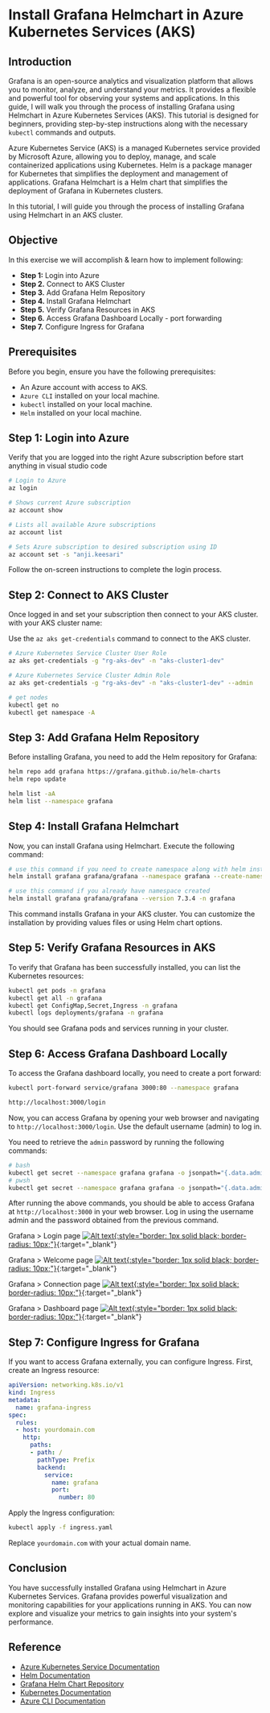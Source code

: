 # Install Grafana Helmchart in Azure Kubernetes Services (AKS)

<!-- create article on "Install Grafana Helmchart in Azure Kubernetes Services (AKS)"
please cover following topics
Introduction
Prerequisites
Step-1: Login into Azure 
Step-2: Connect to AKS Cluster
Step-3: Add Grafana Helm Repository
Step-4: Install Grafana Helmchart
Step-5: Verify Grafana resources in AKS
Step-6: Access Grafana Dashboard Locally
Step-7: Configure Ingress for Grafana
Conclusion
Reference -->

## Introduction

Grafana is an open-source analytics and visualization platform that allows you to monitor, analyze, and understand your metrics. It provides a flexible and powerful tool for observing your systems and applications. In this guide, I will walk you through the process of installing Grafana using Helmchart in Azure Kubernetes Services (AKS). This tutorial is designed for beginners, providing step-by-step instructions along with the necessary `kubectl` commands and outputs.


Azure Kubernetes Service (AKS) is a managed Kubernetes service provided by Microsoft Azure, allowing you to deploy, manage, and scale containerized applications using Kubernetes. Helm is a package manager for Kubernetes that simplifies the deployment and management of applications. Grafana Helmchart is a Helm chart that simplifies the deployment of Grafana in Kubernetes clusters.

In this tutorial, I will guide you through the process of installing Grafana using Helmchart in an AKS cluster.

## Objective

In this exercise we will accomplish & learn how to implement following:

- **Step 1:** Login into Azure
- **Step 2.** Connect to AKS Cluster
- **Step 3.** Add Grafana Helm Repository
- **Step 4.** Install Grafana Helmchart
- **Step 5.** Verify Grafana Resources in AKS
- **Step 6.** Access Grafana Dashboard Locally - port forwarding
- **Step 7.** Configure Ingress for Grafana

## Prerequisites

Before you begin, ensure you have the following prerequisites:

- An Azure account with access to AKS.
- `Azure CLI` installed on your local machine.
- `kubectl` installed on your local machine.
- `Helm` installed on your local machine.


## Step 1: Login into Azure

Verify that you are logged into the right Azure subscription before start anything in visual studio code

``` sh
# Login to Azure
az login 

# Shows current Azure subscription
az account show

# Lists all available Azure subscriptions
az account list

# Sets Azure subscription to desired subscription using ID
az account set -s "anji.keesari"
```

Follow the on-screen instructions to complete the login process.

## Step 2: Connect to AKS Cluster

Once logged in and set your subscription then connect to your AKS cluster. with your AKS cluster name:

Use the `az aks get-credentials` command to connect to the AKS cluster.


``` sh
# Azure Kubernetes Service Cluster User Role
az aks get-credentials -g "rg-aks-dev" -n "aks-cluster1-dev"

# Azure Kubernetes Service Cluster Admin Role
az aks get-credentials -g "rg-aks-dev" -n "aks-cluster1-dev" --admin

# get nodes
kubectl get no
kubectl get namespace -A
```

## Step 3: Add Grafana Helm Repository

Before installing Grafana, you need to add the Helm repository for Grafana:

```bash
helm repo add grafana https://grafana.github.io/helm-charts
helm repo update
```

```bash
helm list -aA
helm list --namespace grafana
```

## Step 4: Install Grafana Helmchart

Now, you can install Grafana using Helmchart. Execute the following command:

```bash
# use this command if you need to create namespace along with helm install
helm install grafana grafana/grafana --namespace grafana --create-namespace --version 7.3.4

# use this command if you already have namespace created
helm install grafana grafana/grafana --version 7.3.4 -n grafana
```

This command installs Grafana in your AKS cluster. You can customize the installation by providing values files or using Helm chart options.

## Step 5: Verify Grafana Resources in AKS

To verify that Grafana has been successfully installed, you can list the Kubernetes resources:

```bash
kubectl get pods -n grafana
kubectl get all -n grafana
kubectl get ConfigMap,Secret,Ingress -n grafana
kubectl logs deployments/grafana -n grafana
```

You should see Grafana pods and services running in your cluster.

## Step 6: Access Grafana Dashboard Locally

To access the Grafana dashboard locally, you need to create a port forward:

```bash
kubectl port-forward service/grafana 3000:80 --namespace grafana
```

```bash
http://localhost:3000/login
```

Now, you can access Grafana by opening your web browser and navigating to `http://localhost:3000/login`. Use the default username (admin) to log in.

You need to retrieve the `admin` password by running the following commands:

``` sh
# bash
kubectl get secret --namespace grafana grafana -o jsonpath="{.data.admin-password}" | base64 --decode ; echo
# pwsh
kubectl get secret --namespace grafana grafana -o jsonpath="{.data.admin-password}" | ForEach-Object { [System.Text.Encoding]::UTF8.GetString([System.Convert]::FromBase64String($_)) }
```

After running the above commands, you should be able to access Grafana at `http://localhost:3000` in your web browser. Log in using the username admin and the password obtained from the previous command.

Grafana > Login page
[![Alt text](images/grafana/image-1.png){:style="border: 1px solid black; border-radius: 10px;"}](images/grafana/image-1.png){:target="_blank"}

Grafana > Welcome page
[![Alt text](images/grafana/image-2.png){:style="border: 1px solid black; border-radius: 10px;"}](images/grafana/image-2.png){:target="_blank"}

Grafana > Connection page
[![Alt text](images/grafana/image-3.png){:style="border: 1px solid black; border-radius: 10px;"}](images/grafana/image-3.png){:target="_blank"}

Grafana > Dashboard page
[![Alt text](images/grafana/image-4.png){:style="border: 1px solid black; border-radius: 10px;"}](images/grafana/image-4.png){:target="_blank"}


## Step 7: Configure Ingress for Grafana

If you want to access Grafana externally, you can configure Ingress. First, create an Ingress resource:

```yaml
apiVersion: networking.k8s.io/v1
kind: Ingress
metadata:
  name: grafana-ingress
spec:
  rules:
  - host: yourdomain.com
    http:
      paths:
      - path: /
        pathType: Prefix
        backend:
          service:
            name: grafana
            port:
              number: 80
```

Apply the Ingress configuration:

```bash
kubectl apply -f ingress.yaml
```

Replace `yourdomain.com` with your actual domain name.

## Conclusion

You have successfully installed Grafana using Helmchart in Azure Kubernetes Services. Grafana provides powerful visualization and monitoring capabilities for your applications running in AKS. You can now explore and visualize your metrics to gain insights into your system's performance.

## Reference

- [Azure Kubernetes Service Documentation](https://docs.microsoft.com/en-us/azure/aks/)
- [Helm Documentation](https://helm.sh/docs/)
- [Grafana Helm Chart Repository](https://grafana.github.io/helm-charts)
- [Kubernetes Documentation](https://kubernetes.io/docs/)
- [Azure CLI Documentation](https://docs.microsoft.com/en-us/cli/azure/)
